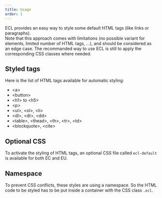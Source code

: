 ```yaml
---
title: Usage
order: 1
---
```


<p>
  ECL provides an easy way to style some default HTML tags (like links or paragraphs).<br />
  Note that this approach comes with limitations (no possible variant for elements, limited number of HTML tags, ...), and should be considered as an edge case. The recommanded way to use ECL is still to apply the corresponding CSS classes where needed.
</p>

## Styled tags

Here is the list of HTML tags available for automatic styling:
- &lt;a&gt;
- &lt;button&gt;
- &lt;h1&gt; to &lt;h5&gt;
- &lt;p&gt;
- &lt;ul&gt;, &lt;ol&gt;, &lt;li&gt;
- &lt;dl&gt;, &lt;dt&gt;, &lt;dd&gt;
- &lt;table&gt;, &lt;thead&gt;, &lt;th&gt;, &lt;tr&gt;, &lt;td&gt;
- &lt;blockquote&gt;, &lt;cite&gt;

## Optional CSS

To activate the styling of HTML tags, an optional CSS file called `ecl-default` is available for both EC and EU. 

## Namespace

To prevent CSS conflicts, these styles are using a namespace. 
So the HTML code to be styled has to be put inside a container with the CSS class `.ecl`.

